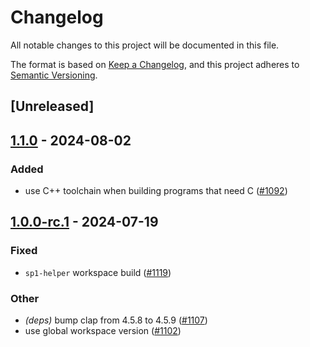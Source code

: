 # Changelog

All notable changes to this project will be documented in this file.

The format is based on [Keep a Changelog](https://keepachangelog.com/en/1.0.0/),
and this project adheres to [Semantic Versioning](https://semver.org/spec/v2.0.0.html).

## [Unreleased]

## [1.1.0](https://github.com/succinctlabs/sp1/compare/sp1-build-v1.0.1...sp1-build-v1.1.0) - 2024-08-02

### Added
- use C++ toolchain when building programs that need C ([#1092](https://github.com/succinctlabs/sp1/pull/1092))

## [1.0.0-rc.1](https://github.com/succinctlabs/sp1/compare/sp1-build-v1.0.0-rc.1...sp1-build-v1.0.0-rc.1) - 2024-07-19

### Fixed

- `sp1-helper` workspace build ([#1119](https://github.com/succinctlabs/sp1/pull/1119))

### Other

- _(deps)_ bump clap from 4.5.8 to 4.5.9 ([#1107](https://github.com/succinctlabs/sp1/pull/1107))
- use global workspace version ([#1102](https://github.com/succinctlabs/sp1/pull/1102))
